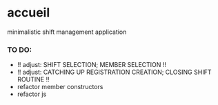 # accueil
minimalistic shift management application



### TO DO:
- !! adjust: SHIFT SELECTION; MEMBER SELECTION !!
- !! adjust: CATCHING UP REGISTRATION CREATION; CLOSING SHIFT ROUTINE !!
- refactor member constructors
- refactor js

